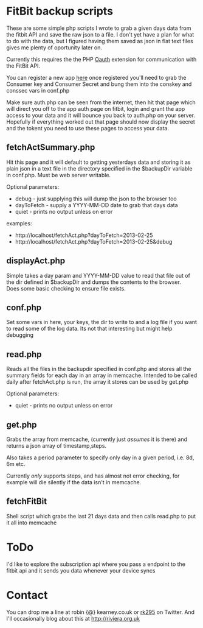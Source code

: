 FitBit backup scripts
=====================

These are some simple php scripts I wrote to grab a given days data from 
the fitbit API and save the raw json to a file. I don't yet have a plan 
for what to do with the data, but I figured having them saved as json
in flat text files gives me plenty of oportunity later on.

Currently this requires the the PHP [Oauth](http://php.net/manual/en/book.oauth.php)
extension for communication with the FitBit API.

You can register a new app [here](https://dev.fitbit.com/apps/new) once
registered you'll need to grab the Consumer key and Consumer Secret and 
bung them into the conskey and conssec vars in conf.php

Make sure auth.php can be seen from the internet, then hit that page
which will direct you off to the app auth page on fitbit, login and
grant the app access to your data and it will bounce you back to auth.php
on your server. Hopefully if everything worked out that page should now
display the secret and the tokent you need to use these pages to access
your data.

fetchActSummary.php
------------

Hit this page and it will default to getting yesterdays data and storing 
it as plain json in a text file in the directory specified in the 
$backupDir variable in conf.php. Must be web server writable.

Optional parameters:

* debug - just supplying this will dump the json to the browser too
* dayToFetch - supply a YYYY-MM-DD date to grab that days data
* quiet - prints no output unless on error

examples: 

* http://localhost/fetchAct.php?dayToFetch=2013-02-25
* http://localhost/fetchAct.php?dayToFetch=2013-02-25&debug

displayAct.php
--------------

Simple takes a day param and YYYY-MM-DD value to read that file out of 
the dir defined in $backupDir and dumps the contents to the browser.  
Does some basic checking to ensure file exists.

conf.php
--------

Set some vars in here, your keys, the dir to write to and a log file 
if you want to read some of the log data. Its not that interesting 
but might help debugging

read.php
--------

Reads all the files in the backupdir specified in conf.php and stores
all the summary fields for each day in an array in memcache. Intended 
to be called daily after fetchAct.php is run, the array it stores can
be used by get.php

Optional parameters:

* quiet - prints no output unless on error

get.php
-------

Grabs the array from memcache, (currently just _assumes_ it is there)
and returns a json array of timestamp,steps. 

Also takes a period parameter to specify only day in a given period, 
i.e. 8d, 6m etc. 

Currently _only_ supports steps, and has almost not error checking, 
for example will die silently if the data isn't in memcache.

fetchFitBit
-----------

Shell script which grabs the last 21 days data and then calls read.php
to put it all into memcache

ToDo
====

I'd like to explore the subscription api where you pass a endpoint to
the fitbit api and it sends you data whenever your device syncs

Contact
=======

You can drop me a line at robin {@} kearney.co.uk or [rk295](http://twitter.com/rk295/) 
on Twitter. And I'll occasionally blog about this at http://riviera.org.uk

